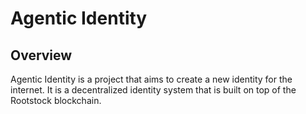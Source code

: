 
# Agentic Identity

## Overview

Agentic Identity is a project that aims to create a new identity for the internet. It is a decentralized identity system that is built on top of the Rootstock blockchain.


